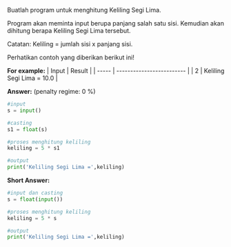 Buatlah program untuk menghitung Keliling Segi Lima.

Program akan meminta input berupa panjang salah satu sisi. Kemudian akan dihitung berapa Keliling Segi Lima tersebut.

Catatan: Keliling = jumlah sisi x panjang sisi.

Perhatikan contoh yang diberikan berikut ini!

**For example:**
| Input |          Result           |
| ----- | ------------------------- |
|   2   | Keliling Segi Lima = 10.0 |

**Answer:** (penalty regime: 0 %)

```python
#input
s = input()

#casting
s1 = float(s)

#proses menghitung keliling
keliling = 5 * s1

#output
print('Keliling Segi Lima =',keliling)
```

**Short Answer:**

```python
#input dan casting
s = float(input())

#proses menghitung keliling
keliling = 5 * s

#output
print('Keliling Segi Lima =',keliling)
```
